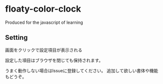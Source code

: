 # floaty-color-clock
Produced for the javascript of learning

## Setting
画面をクリックで設定項目が表示される

設定した項目はブラウザを閉じても保持されます。

うまく動作しない場合はIssueに登録してください。
追加して欲しい書体や機能もどうぞ。
